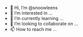 - 👋 Hi, I’m @snoowleens
- 👀 I’m interested in ...
- 🌱 I’m currently learning ...
- 💞️ I’m looking to collaborate on ...
- 📫 How to reach me ...

<!---
snoowleens/snoowleens is a ✨ special ✨ repository because its `README.md` (this file) appears on your GitHub profile.
You can click the Preview link to take a look at your changes.
--->
